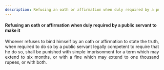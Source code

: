```yaml
---
description: Refusing an oath or affirmation when duly required by a public servant to make it
---
```


#### Refusing an oath or affirmation when duly required by a public servant to make it
<div style="text-align: justify">

Whoever refuses to bind himself by an oath or affirmation to state the truth, when required to do so by a public servant legally competent to require that he do so, shall be punished with simple imprisonment for a term which may extend to six months, or with a fine which may extend to one thousand rupees, or with both.

</div>
